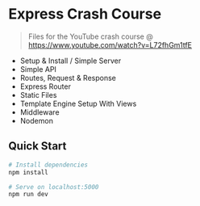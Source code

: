# Express Crash Course

> Files for the YouTube crash course @ https://www.youtube.com/watch?v=L72fhGm1tfE

- Setup & Install / Simple Server
- Simple API
- Routes, Request & Response
- Express Router
- Static Files
- Template Engine Setup With Views
- Middleware
- Nodemon

## Quick Start

```bash
# Install dependencies
npm install

# Serve on localhost:5000
npm run dev
```
